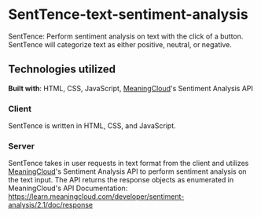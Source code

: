 # SentTence-text-sentiment-analysis
SentTence: Perform sentiment analysis on text with the click of a button. SentTence will categorize text as either positive, neutral, or negative.

## Technologies utilized
**Built with**: HTML, CSS, JavaScript, [MeaningCloud](https://github.com/MeaningCloud/)'s Sentiment Analysis API

### Client
SentTence is written in HTML, CSS, and JavaScript.

### Server
SentTence takes in user requests in text format from the client and utilizes [MeaningCloud](https://github.com/MeaningCloud/)'s Sentiment Analysis API to perform sentiment analysis on the text input. The API returns the response objects as enumerated in MeaningCloud's API Documentation: https://learn.meaningcloud.com/developer/sentiment-analysis/2.1/doc/response
<!-- <table>
  <thead>
    <th>Name</th>
    <th>Description</th>
  </thead>
  <tbody>
    <th>score_tag</th>
     <td>Polarity of the element it refers to: global polarity,polarity_term, sentimented_concept, sentimented_entity, segment or sentence. Possible values:
P+: strong positive
P: positive
NEU: neutral
N: negative
N+: strong negative
NONE: without polarity</td>
    
    <th></th>
    <td></td>
    
        <th></th>
    <td></td>
    
        <th></th>
    <td></td>
    
        <th></th>
    <td></td>
    
        <th></th>
    <td></td>
    
    Marks the agreement between the sentiments detected in the text, the sentence or the segment it refers to. It has two possible values:
AGREEMENT: the different elements have the same polarity.
DISAGREEMENT: there is disagreement between the different elements' polarity.
  </tbody>
</table> -->
